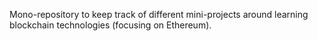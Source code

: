 Mono-repository to keep track of different mini-projects around learning blockchain technologies (focusing on Ethereum).
